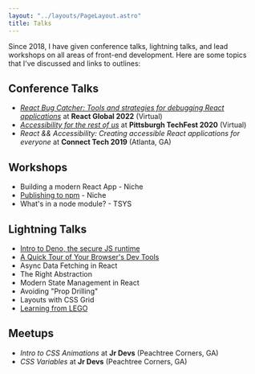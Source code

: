 ```yaml
---
layout: "../layouts/PageLayout.astro"
title: Talks
---
```


Since 2018, I have given conference talks, lightning talks, and lead workshops on all areas of front-end development. Here are some topics that I've discussed and links to outlines:

## Conference Talks

- [_React Bug Catcher: Tools and strategies for debugging React applications_](https://smcp.dev/rbc-repo) at **React Global 2022** (Virtual)
- [_Accessibility for the rest of us_](/talks/accessibility-for-the-rest-of-us) at **Pittsburgh TechFest 2020** (Virtual)
- _React && Accessibility: Creating accessible React applications for everyone_ at **Connect Tech 2019** (Atlanta, GA)

## Workshops

- Building a modern React App - Niche
- [Publishing to npm](/talks/publishing-to-npm) - Niche
- What's in a node module? - TSYS

## Lightning Talks

- [Intro to Deno, the secure JS runtime](/talks/intro-to-deno)
- [A Quick Tour of Your Browser's Dev Tools](/talks/tour-browser-dev-tools)
- Async Data Fetching in React
- The Right Abstraction
- Modern State Management in React
- Avoiding "Prop Drilling"
- Layouts with CSS Grid
- [Learning from LEGO](/talks/learning-from-lego)

## Meetups

- _Intro to CSS Animations_ at **Jr Devs** (Peachtree Corners, GA)
- _CSS Variables_ at **Jr Devs** (Peachtree Corners, GA)